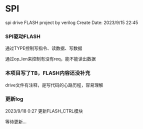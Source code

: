 # SPI
spi drive FLASH project by verilog
Create Date: 2023/9/15 22:45

### SPI驱动FLASH
通过TYPE控制写指令、读数据、写数据

通过op_len来控制有没有req，能不能读出数据

### 本项目写了TB，FLASH内容还没补充
drive文件有注释，是写代码的心路历程，容易理解

### 更新log
2023/9/18  0:27 
更新FLASH_CTRL模块


等待更新...
